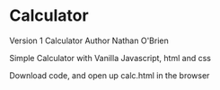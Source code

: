 # Calculator
 Version 1 Calculator
 Author Nathan O'Brien

 Simple Calculator with Vanilla Javascript, html and css

 Download code, and open up calc.html in the browser

 
